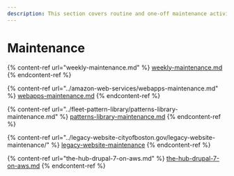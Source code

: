 ```yaml
---
description: This section covers routine and one-off maintenance activities
---
```


# Maintenance

{% content-ref url="weekly-maintenance.md" %}
[weekly-maintenance.md](weekly-maintenance.md)
{% endcontent-ref %}

{% content-ref url="../amazon-web-services/webapps-maintenance.md" %}
[webapps-maintenance.md](../amazon-web-services/webapps-maintenance.md)
{% endcontent-ref %}

{% content-ref url="../fleet-pattern-library/patterns-library-maintenance.md" %}
[patterns-library-maintenance.md](../fleet-pattern-library/patterns-library-maintenance.md)
{% endcontent-ref %}

{% content-ref url="../legacy-website-cityofboston.gov/legacy-website-maintenance/" %}
[legacy-website-maintenance](../legacy-website-cityofboston.gov/legacy-website-maintenance/)
{% endcontent-ref %}

{% content-ref url="the-hub-drupal-7-on-aws.md" %}
[the-hub-drupal-7-on-aws.md](the-hub-drupal-7-on-aws.md)
{% endcontent-ref %}
